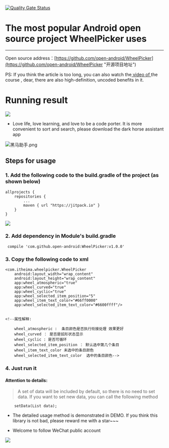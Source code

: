 [![Quality Gate Status](https://sonarcloud.io/api/project_badges/measure?project=applibgroup_WheelPicker&metric=alert_status)](https://sonarcloud.io/dashboard?id=applibgroup_WheelPicker)
# The most popular Android open source project WheelPicker uses
---
Open source address：[https://github.com/open-android/WheelPicker](https://github.com/open-android/WheelPicker "开源项目地址")

 PS: If you think the article is too long, you can also watch the[ video of ](https://www.boxuegu.com/web/html/video.html?courseId=172&sectionId=8a2c9bed5a3a4c7e015a3bbffc6107ed&chapterId=8a2c9bed5a3a4c7e015a3adeb65b03f1&vId=8a2c9bed5a3a4c7e015a3ab4fe0601bb&videoId=F94BC8E95143C10D9C33DC5901307461)the course , dear, there are also high-definition, uncoded benefits in it.

# Running result

![](http://i.imgur.com/TPkIrBJ.gif)

* Love life, love learning, and love to be a code porter. It is more convenient to sort and search, please download the dark horse assistant app


![黑马助手.png](http://upload-images.jianshu.io/upload_images/4037105-f777f1214328dcc4.png?imageMogr2/auto-orient/strip%7CimageView2/2/w/1240)

## Steps for usage

### 1. Add the following code to the build.gradle of the project (as shown below)

	allprojects {
	    repositories {
	        ...
	        maven { url "https://jitpack.io" }
	    }
	}

![](http://oi5nqn6ce.bkt.clouddn.com/itheima/booster/code/jitpack.png)


### 2. Add dependency in Module's build.gradle

     compile 'com.github.open-android:WheelPicker:v1.0.0'


### 3. Copy the following code to xml

    <com.itheima.wheelpicker.WheelPicker
        android:layout_width="wrap_content"
        android:layout_height="wrap_content"
        app:wheel_atmospheric="true"
        app:wheel_curved="true"
        app:wheel_cyclic="true"
        app:wheel_selected_item_position="5"
        app:wheel_item_text_color="#66ff0000"
		app:wheel_selected_item_text_color="#6600ffff"/>


    <!--属性解释:
	
        wheel_atmospheric :  条目颜色是否执行衔接处理 效果更好
        wheel_curved ： 是否是弧形状态显示
        wheel_cyclic : 是否可循环
        wheel_selected_item_position ： 默认选中第几个条目
        wheel_item_text_color 未选中的条目颜色
        wheel_selected_item_text_color  选中的条目颜色-->

### 4. Just run it

#### Attention to details:

> A set of data will be included by default, so there is no need to set data. If you want to set new data, you can call the following method

		setData(List data); 

* The detailed usage method is demonstrated in DEMO. If you think this library is not bad, please reward me with a star~~~

* Welcome to follow WeChat public account

![](http://oi5nqn6ce.bkt.clouddn.com/itheima/booster/code/qrcode.png)
